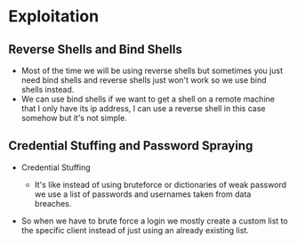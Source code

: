 # Exploitation  

## Reverse Shells and Bind Shells  
* Most of the time we will be using reverse shells but sometimes you just need bind shells and reverse shells just won't work so we use bind shells instead.
* We can use bind shells if we want to get a shell on a remote machine that I only have its ip address, I can use a reverse shell in this case somehow but it's not simple.  

## Credential Stuffing and Password Spraying  

* Credential Stuffing  
  * It's like instead of using bruteforce or dictionaries of weak password we use a list of passwords and usernames taken from data breaches.  

* So when we have to brute force a login we mostly create a custom list to the specific client instead of just using an already existing list.